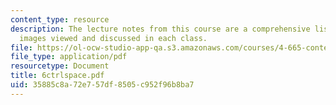 ```yaml
---
content_type: resource
description: The lecture notes from this course are a comprehensive listing of the
  images viewed and discussed in each class.
file: https://ol-ocw-studio-app-qa.s3.amazonaws.com/courses/4-665-contemporary-architecture-and-critical-debate-spring-2002/35885c8a72e757df8505c952f96b8ba7_6ctrlspace.pdf
file_type: application/pdf
resourcetype: Document
title: 6ctrlspace.pdf
uid: 35885c8a-72e7-57df-8505-c952f96b8ba7
---
```

